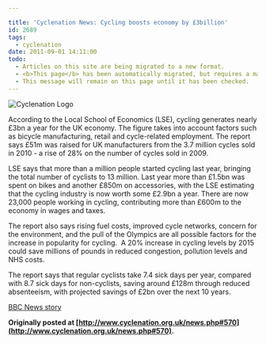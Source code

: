 ```yaml
---

title: 'Cyclenation News: Cycling boosts economy by £3billion'
id: 2689
tags:
  - cyclenation
date: 2011-09-01 14:11:00
todo:
  - Articles on this site are being migrated to a new format.
  - <b>This page</b> has been automatically migrated, but requires a manual check-&amp;-tune to ensure the format and links all work as expected.
  - This message will remain on this page until it has been checked.
---
```


![Cyclenation Logo](http://www.pompeybug.co.uk/wp-content/plugins/wp-cyclenation-news/cnlogo.jpg)<p>According to the Local School of Economics (LSE), cycling generates nearly &pound;3bn a year for the UK economy. The figure takes into account factors such as bicycle manufacturing, retail and cycle-related employment. The report says &pound;51m was raised for UK manufacturers from the 3.7 million cycles sold in 2010 - a rise of 28% on the number of cycles sold in 2009.

LSE says that more than a million people started cycling last year, bringing the total number of cyclists to 13 million. Last year more than &pound;1.5bn was spent on bikes and another &pound;850m on accessories, with the LSE estimating that the cycling industry is now worth some &pound;2.9bn a year. There are now 23,000 people working in cycling, contributing more than &pound;600m to the economy in wages and taxes.

The report also says rising fuel costs, improved cycle networks,  concern for the environment, and the pull of the Olympics are all  possible factors for the increase in popularity for cycling.&nbsp; A 20% increase in cycling levels by 2015 could  save millions of pounds in reduced congestion, pollution levels and NHS  costs.

The report says that regular cyclists take 7.4 sick days per  year, compared with 8.7 sick days for non-cyclists, saving around &pound;128m  through reduced absenteeism, with projected savings of &pound;2bn over the  next 10 years.

[BBC News story](http://www.bbc.co.uk/news/uk-14610857)

**Originally posted at [http://www.cyclenation.org.uk/news.php#570](http://www.cyclenation.org.uk/news.php#570).**